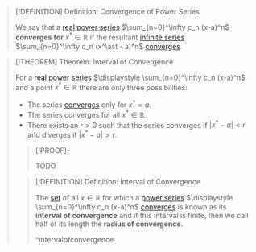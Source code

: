 >[!DEFINITION] Definition: Convergence of Power Series
>
>We say that a [real power series](Real%20Power%20Series.md) $\sum_{n=0}^\infty c_n (x-a)^n$ **converges for** $x^\ast \in \mathbb{R}$ if the resultant [infinite series](../Real%20Series.md) $\sum_{n=0}^\infty c_n (x^\ast - a)^n$ [converges](../Convergence%20of%20Infinite%20Series/Convergence.md).
>

>[!THEOREM] Theorem: Interval of Convergence
>
>For a [real power series](Real%20Power%20Series.md) $\displaystyle \sum_{n=0}^\infty c_n (x-a)^n$ and a point $x^\ast \in \mathbb{R}$ there are only three possibilities:
>- The series [converges](Convergence%20of%20Power%20Series.md) only for $x^\ast = a$.
>- The series converges for all $x^\ast \in \mathbb{R}$.
>- There exists an $r \gt 0$ such that the series converges if $|x^\ast - a| \lt r$ and diverges if $|x^\ast - a| \gt r$.
>
>>[!PROOF]-
>>
>>TODO
>>
>
>>[!DEFINITION] Definition: Interval of Convergence
>>
>>The [set](../../../../../Set%20Theory/Set.md) of all $x \in \mathbb{R}$ for which a [power series](Real%20Power%20Series.md) $\displaystyle \sum_{n=0}^\infty c_n (x-a)^n$ [converges](Convergence%20of%20Power%20Series.md) is known as its **interval of convergence** and if this interval is finite, then we call half of its length the **radius of convergence**.
>>
>>^intervalofconvergence
>>
>